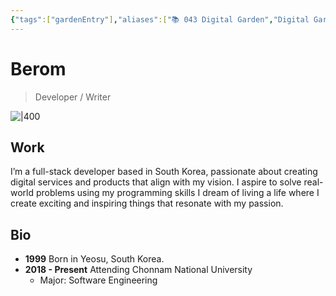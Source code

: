 ```yaml
---
{"tags":["gardenEntry"],"aliases":["📚 043 Digital Garden","Digital Garden"],"link":null,"up":null,"persona":null,"index":null,"date_created":"2023-10-21","date_modified":"2024-01-27","dg-publish":true,"dg-home":true,"dg-enable-search":"true","permalink":"/atlas/maps/the-berom/","dgEnableSearch":"true","dgPassFrontmatter":true,"noteIcon":"1","created":"2023-12-17T14:36:40.487+09:00","updated":"2024-01-27T17:41:06.467+09:00"}
---
```


# Berom
> Developer / Writer

![|400](/img/user/Atlas/Utils/_attachments/me_guitar.jpeg)
## Work
I’m a full-stack developer based in South Korea, passionate about creating digital services and products that align with my vision.
I aspire to solve real-world problems using my programming skills
I dream of living a life where I create exciting and inspiring things that resonate with my passion.

## Bio
- **1999** Born in Yeosu, South Korea.
- **2018 - Present** Attending Chonnam National University
    - Major: Software Engineering